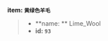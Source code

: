 <!-- BEGIN_AUTOGEN: do NOT edit in this block -->

**item: `黄绿色羊毛`**

> * **name: ** Lime_Wool
> * **id: `93`**

<!-- END_AUTOGEN-->
